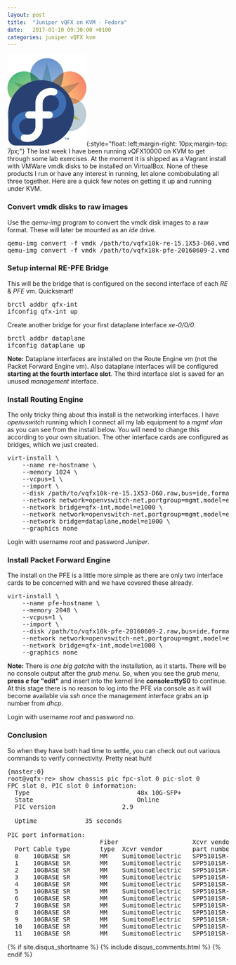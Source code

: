 ```yaml
---
layout: post
title:  "Juniper vQFX on KVM - Fedora"
date:   2017-01-10 09:30:00 +0100
categories: juniper vQFX kvm
---
```


![Book Cover](/assets/images/2016-12-22-01.png){:style="float: left;margin-right: 10px;margin-top: 7px;"} The last week I have been running vQFX10000 on KVM to get through some lab exercises. At the moment it is shipped as a Vagrant install with VMWare vmdk disks to be installed on VirtualBox. None of these products I run or have any interest in running, let alone combobulating all three together. Here are a quick few notes on getting it up and running under KVM.


### Convert vmdk disks to raw images ###

Use the *qemu-img* program to convert the vmdk disk images to a raw format. These will later be mounted as an *ide* drive.

<pre>
qemu-img convert -f vmdk /path/to/vqfx10k-re-15.1X53-D60.vmdk  -O raw /path/to/vqfx10k-re-15.1X53-D60.raw
qemu-img convert -f vmdk /path/to/vqfx10k-pfe-20160609-2.vmdk  -O raw /path/to/qfx2/vqfx10k-pfe-20160609-2.raw
</pre>

### Setup internal RE-PFE Bridge ###

This will be the bridge that is configured on the second interface of each *RE* & *PFE* vm. Quicksmart!

<pre>
brctl addbr qfx-int
ifconfig qfx-int up
</pre>

Create another bridge for your first dataplane interface *xe-0/0/0*.

<pre>
brctl addbr dataplane
ifconfig dataplane up
</pre>

**Note:** Dataplane interfaces are installed on the Route Engine vm (not the Packet Forward Engine vm). Also dataplane interfaces will be configured **starting at the fourth interface slot**. The third interface slot is saved for an unused *management* interface.

### Install Routing Engine ###

The only tricky thing about this install is the networking interfaces. I have *openvswitch* running which I connect all my lab equipment to a *mgmt vlan* as you can see from the install below. You will need to change this according to your own situation. The other interface cards are configured as bridges, which we just created.

<pre>
virt-install \
    --name re-hostname \
    --memory 1024 \
    --vcpus=1 \
    --import \
    --disk /path/to/vqfx10k-re-15.1X53-D60.raw,bus=ide,format=raw \
    --network network=openvswitch-net,portgroup=mgmt,model=e1000 \
    --network bridge=qfx-int,model=e1000 \
    --network network=openvswitch-net,portgroup=mgmt,model=e1000 \
    --network bridge=dataplane,model=e1000 \
    --graphics none
</pre>

Login with username *root* and password *Juniper*.

### Install Packet Forward Engine ###

The install on the PFE is a little more simple as there are only two interface cards to be concerned with and we have covered these already.

<pre>
virt-install \
    --name pfe-hostname \
    --memory 2048 \
    --vcpus=1 \
    --import \
    --disk /path/to/vqfx10k-pfe-20160609-2.raw,bus=ide,format=raw \
    --network network=openvswitch-net,portgroup=mgmt,model=e1000 \
    --network bridge=qfx-int,model=e1000 \
    --graphics none
</pre>


**Note:** There is *one big gotcha* with the installation, as it starts. There will be no console output after the *grub menu*. So, when you see the *grub menu*, **press *e* for "edit"** and insert into the kernel line **console=ttyS0** to continue. At this stage there is no reason to log into the PFE via console as it will become available via *ssh* once the management interface grabs an ip number from *dhcp*.

Login with username *root* and password *no*.

### Conclusion ###

So when they have both had time to settle, you can check out out various commands to verify connectivity.  Pretty neat huh!

<pre>
{master:0}
root@vqfx-re> show chassis pic fpc-slot 0 pic-slot 0 
FPC slot 0, PIC slot 0 information:
  Type                             48x 10G-SFP+
  State                            Online    
  PIC version                  2.9

  Uptime			 35 seconds

PIC port information:
                         Fiber                    Xcvr vendor       Wave-    Xcvr
  Port Cable type        type  Xcvr vendor        part number       length   Firmware
  0    10GBASE SR        MM    SumitomoElectric   SPP5101SR-J3      850 nm   0.0   
  1    10GBASE SR        MM    SumitomoElectric   SPP5101SR-J3      850 nm   0.0   
  2    10GBASE SR        MM    SumitomoElectric   SPP5101SR-J3      850 nm   0.0   
  3    10GBASE SR        MM    SumitomoElectric   SPP5101SR-J3      850 nm   0.0   
  4    10GBASE SR        MM    SumitomoElectric   SPP5101SR-J3      850 nm   0.0   
  5    10GBASE SR        MM    SumitomoElectric   SPP5101SR-J3      850 nm   0.0   
  6    10GBASE SR        MM    SumitomoElectric   SPP5101SR-J3      850 nm   0.0   
  7    10GBASE SR        MM    SumitomoElectric   SPP5101SR-J3      850 nm   0.0   
  8    10GBASE SR        MM    SumitomoElectric   SPP5101SR-J3      850 nm   0.0   
  9    10GBASE SR        MM    SumitomoElectric   SPP5101SR-J3      850 nm   0.0   
  10   10GBASE SR        MM    SumitomoElectric   SPP5101SR-J3      850 nm   0.0   
  11   10GBASE SR        MM    SumitomoElectric   SPP5101SR-J3      850 nm   0.0 
</pre>


{% if site.disqus_shortname %}
  {% include disqus_comments.html %}
{% endif %}


